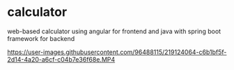 # calculator
web-based calculator using angular for frontend and java with spring boot framework for backend



https://user-images.githubusercontent.com/96488115/219124064-c6b1bf5f-2d14-4a20-a6cf-c04b7e36f68e.MP4

